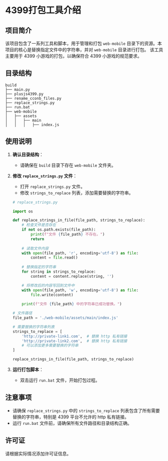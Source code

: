 
# 4399打包工具介绍

## 项目简介
该项目包含了一系列工具和脚本，用于管理和打包 `web-mobile` 目录下的资源。本项目的核心是替换指定文件中的字符串，并对 `web-mobile` 目录进行打包。
该工具主要用于 4399 小游戏的打包，以确保符合 4399 小游戏的规范要求。

## 目录结构
```
build
├── main.py
├── plusjs4399.py
├── rename_cconb_files.py
├── replace_strings.py
├── run.bat
├── web-mobile
│   ├── assets
│   │   ├── main
│   │   │   ├── index.js
```

## 使用说明

1. **确认目录结构**：
    - 请确保在 `build` 目录下存在 `web-mobile` 文件夹。

2. **修改 `replace_strings.py` 文件**：
    - 打开 `replace_strings.py` 文件。
    - 修改 `strings_to_replace` 列表，添加需要替换的字符串。
    ```python
    # replace_strings.py

    import os

    def replace_strings_in_file(file_path, strings_to_replace):
        # 检查文件是否存在
        if not os.path.exists(file_path):
            print(f"文件 {file_path} 不存在。")
            return
        
        # 读取文件内容
        with open(file_path, 'r', encoding='utf-8') as file:
            content = file.read()
        
        # 替换指定的字符串
        for string in strings_to_replace:
            content = content.replace(string, '')

        # 将修改后的内容写回到文件中
        with open(file_path, 'w', encoding='utf-8') as file:
            file.write(content)
        
        print(f"文件 {file_path} 中的字符串已成功替换。")

    # 文件路径
    file_path = './web-mobile/assets/main/index.js'

    # 需要替换的字符串列表
    strings_to_replace = [
        'http://private-link1.com',  # 替换 http 私有链接
        'http://private-link2.com',  # 替换 http 私有链接
        # 可以添加更多需要替换的字符串
    ]

    replace_strings_in_file(file_path, strings_to_replace)
    ```

3. **运行打包脚本**：
    - 双击运行 `run.bat` 文件，开始打包过程。

## 注意事项
- 请确保 `replace_strings.py` 中的 `strings_to_replace` 列表包含了所有需要替换的字符串，特别是 4399 平台不允许的 http 私有链接。
- 运行 `run.bat` 文件前，请确保所有文件路径和目录结构正确。

## 许可证
请根据实际情况添加许可证信息。
